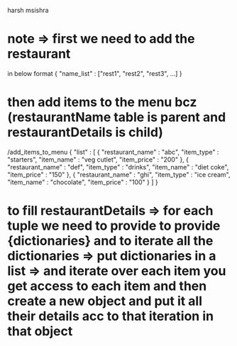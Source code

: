 harsh msishra

# note => first we need to add the restaurant 
in below format
{
    "name_list" : ["rest1", "rest2", "rest3", ...]
}

# then add items to the menu bcz (restaurantName table is parent and restaurantDetails is child)
/add_items_to_menu
{
    "list" : [
        {
        "restaurant_name" : "abc",
        "item_type" : "starters",
        "item_name" : "veg cutlet",
        "item_price" : "200"
        },
        {
            "restaurant_name" : "def",
            "item_type" : "drinks",
            "item_name" : "diet coke",
            "item_price" : "150" 
        },
        {
            "restaurant_name" : "ghi",
            "item_type" : "ice cream",
            "item_name" : "chocolate",
            "item_price" : "100"
        }
    ]
}

# to fill restaurantDetails => for each tuple we need to provide to provide {dictionaries} and to iterate all the dictionaries => put dictionaries in a list => and iterate over each item you get access to each item and then create a new object and put it all their details acc to that iteration in that object